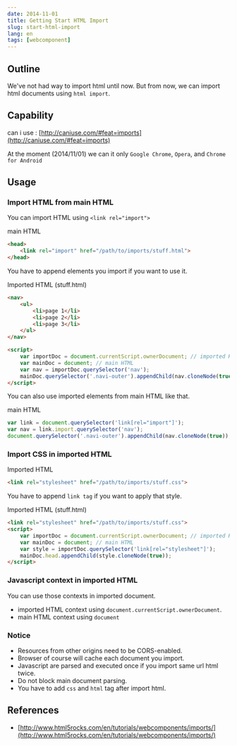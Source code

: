 ```yaml
---
date: 2014-11-01
title: Getting Start HTML Import
slug: start-html-import
lang: en
tags: [webcomponent]
---
```


## Outline

We've not had way to import html until now. 
But from now, we can import html documents using `html import`.

## Capability

can i use : [http://caniuse.com/#feat=imports](http://caniuse.com/#feat=imports)

At the moment (2014/11/01) we can it only `Google Chrome`, `Opera`, and `Chrome for Android`

## Usage

### Import HTML from main HTML

You can import HTML using `<link rel="import">`

main HTML

```html
<head>
	<link rel="import" href="/path/to/imports/stuff.html">
</head>
```

You have to append elements you import if you want to use it.

Imported HTML (stuff.html)

```html
<nav>
	<ul>
		<li>page 1</li>
		<li>page 2</li>
		<li>page 3</li>
	</ul>
</nav>

<script>
	var importDoc = document.currentScript.ownerDocument; // imported HTML
	var mainDoc = document; // main HTML
	var nav = importDoc.querySelector('nav');
	mainDoc.querySelector('.navi-outer').appendChild(nav.cloneNode(true));
</script>
```

You can also use imported elements from main HTML like that.

main HTML

```js
var link = document.querySelector('link[rel="import"]');
var nav = link.import.querySelector('nav');
document.querySelector('.navi-outer').appendChild(nav.cloneNode(true));
```

### Import CSS in imported HTML

Imported HTML

```html
<link rel="stylesheet" href="/path/to/imports/stuff.css">
```
	
You have to append `link tag` if you want to apply that style.

Imported HTML (stuff.html)

```html
<link rel="stylesheet" href="/path/to/imports/stuff.css">
<script>
	var importDoc = document.currentScript.ownerDocument; // imported HTML
	var mainDoc = document; // main HTML
	var style = importDoc.querySelector('link[rel="stylesheet"]');
	mainDoc.head.appendChild(style.cloneNode(true));
</script>
```


### Javascript context in imported HTML

You can use those contexts in imported document.

* imported HTML context using `document.currentScript.ownerDocument`.
* main HTML context using `document`

### Notice

* Resources from other origins need to be CORS-enabled.
* Browser of course will cache each document you import.
* Javascript are parsed and executed once if you import same url html twice.
* Do not block main document parsing.
* You have to add `css` and `html` tag after import html.

## References

* [http://www.html5rocks.com/en/tutorials/webcomponents/imports/](http://www.html5rocks.com/en/tutorials/webcomponents/imports/)
